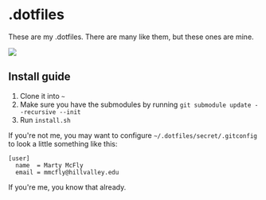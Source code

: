 # .dotfiles

These are my .dotfiles.
There are many like them, but these ones are mine.

![](http://robb.is/img/prompt.png)

## Install guide

1. Clone it into `~`
2. Make sure you have the submodules by running `git submodule update --recursive --init`
3. Run `install.sh`

If you're not me, you may want to configure `~/.dotfiles/secret/.gitconfig` to
look a little something like this:

```
[user]
  name  = Marty McFly
  email = mmcfly@hillvalley.edu
```

If you're me, you know that already.
